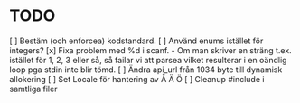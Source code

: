 # TODO
[ ] Bestäm (och enforcea) kodstandard.
[ ] Använd enums istället för integers?
[x] Fixa problem med %d i scanf.
    - Om man skriver en sträng t.ex. istället för 1, 2, 3 eller så, så failar vi att parsea vilket resulterar i en oändlig loop pga stdin inte blir tömd.
[ ] Ändra api_url från 1034 byte till dynamisk allokering
[ ] Set Locale för hantering av Å Ä Ö
[ ] Cleanup #include i samtliga filer

